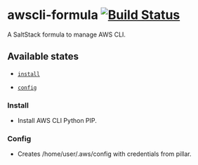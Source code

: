 # awscli-formula [![Build Status](https://travis-ci.org/Perceptyx/awscli-formula.png?branch=master)](https://travis-ci.org/Perceptyx/awscli-formula)

A SaltStack formula to manage AWS CLI.

## Available states

- [`install`](#install)

- [`config`](#config)

### Install

- Install AWS CLI Python PIP.

### Config

- Creates /home/user/.aws/config with credentials from pillar.
